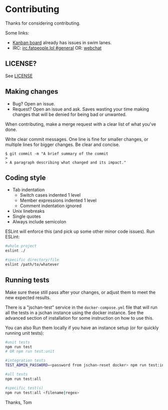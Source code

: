 # Contributing

Thanks for considering contributing.

Some links:
  * [Kanban board](https://gitgud.io/fatchan/jschan/-/boards/4780) already has issues in swim lanes.
  * IRC: [irc.fatpeople.lol #general](ircs://irc.fatpeople.lol:6697/general) OR: [webchat](https://irc.fatpeople.lol/#general)

## LICENSE?

See [LICENSE](https://gitgud.io/fatchan/jschan/-/blob/master/LICENSE)

## Making changes

  * Bug? Open an issue.
  * Request? Open an issue and ask. Saves wasting your time making changes that will be denied for being bad or unwanted.

When contributing, make a merge request with a clear list of what you've done.

Write clear commit messages. One line is fine for smaller changes, or multiple lines for bigger changes. Be clear and concise.

    $ git commit -m "A brief summary of the commit
    > 
    > A paragraph describing what changed and its impact."

## Coding style

  - Tab indentation
    - Switch cases indented 1 level
    - Member expressions indented 1 level
    - Comment indentation ignored
  - Unix linebreaks
  - Single quotes
  - Always include semicolon

ESLint will enforce this (and pick up some other minor code issues). Run ESLint:

```bash
#whole project
eslint ./

#specific directory/file
eslint /path/to/whatever
```

## Running tests

Make sure these still pass after your changes, or adjust them to meet the new expected results.

There is a "jschan-test" service in the `docker-compose.yml` file that will run all the tests in a jschan instance using the docker instance. See the advanced section of installation for some instruction on how to use this.

You can also Run them locally if you have an instance setup (or for quickly running unit tests):

```bash
#unit tests
npm run test
# OR npm run test:unit

#integration tests
TEST_ADMIN_PASSWORD=<password from jschan-reset docker> npm run test:integration

#all tests
npm run test:all

#specific test(s)
npm run test:all <filename|regex>
```

Thanks,
Tom
